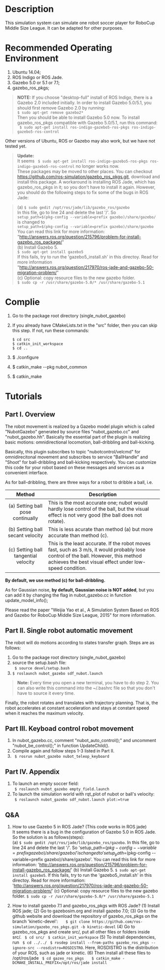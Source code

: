 # Description 
This simulation system can simulate one robot soccer player for RoboCup Middle Size League. It can be adapted for other purposes.

# Recommended Operating Environment
1. Ubuntu 14.04; 
2. ROS Indigo or ROS Jade.
3. Gazebo 5.0 or 5.1 or 7.1;
4. gazebo_ros_pkgs;

> **NOTE:** 
> If you choose "desktop-full" install of ROS Indigo, there is a Gazebo 2.0 included initially. In order to install Gazebo 5.0/5.1, you should first remove Gazebo 2.0 by running:   
` $ sudo apt-get remove gazebo2* `  
> Then you should be able to install Gazebo 5.0 now. To install gazebo_ros_pkgs compatible with Gazebo
> 5.0/5.1, run this command:  
` $ sudo apt-get install ros-indigo-gazebo5-ros-pkgs ros-indigo-gazebo5-ros-control`

    
Other versions of Ubuntu, ROS or Gazebo may also work, but we have not tested yet.

> **Update:**   
> It seems ` $ sudo apt-get install ros-indigo-gazebo5-ros-pkgs ros-indigo-gazebo5-ros-control` no longer works now.    
> These packages may be moved to other places. You can checkout https://github.com/ros-simulation/gazebo_ros_pkgs.git, 
> download and install this package.
> A workaround is installing ROS Jade, which has gazebo_ros_pkgs in it; so you don't have to install it again. However,   
> you should do the following steps to fix some of the bugs in ROS Jade:    
    
>    (a) `$ sudo gedit /opt/ros/jade/lib/gazebo_ros/gazebo`    
> In this file, go to line 24 and delete the last '/'. So    
> `setup_path=$(pkg-config --variable=prefix gazebo)/share/gazebo/`    
> is changed to     
> `setup_path=$(pkg-config --variable=prefix gazebo)/share/gazebo`    
>     You can read this link for more information:    
> "http://answers.ros.org/question/215796/problem-for-install-gazebo_ros_package/"    
>    (b) Install Gazebo 5.     
>    `$ sudo apt-get install gazebo5`     
> If this fails, try to run the 'gazebo5_install.sh' in this directoy. Read for more information    
> "http://answers.ros.org/question/217970/ros-jade-and-gazebo-50-migration-problem/"    
>   (c) Optional: copy resource files to the new gazebo folder.    
>    `$ sudo cp -r /usr/share/gazebo-5.0/* /usr/share/gazebo-5.1`    

# Complie
1. Go to the package root directory (single_nubot_gazebo)
2. If you already have CMakeLists.txt in the "src" folder, then you can skip this step. 
   If not, run these commands:
       
    ```
    $ cd src
    $ catkin_init_workspace
    $ cd ..
    ```
3. $ ./configure
4. $ catkin_make --pkg nubot_common
5. $ catkin_make

# Tutorials

## Part I. Overview
The robot movement is realized by a Gazebo model plugin which is called "NubotGazebo" generated by source files "nubot_gazebo.cc" and "nubot_gazebo.hh". Basically the essential part of the plugin is realizing basic motions: omnidirectional locomotion, ball-dribbling and ball-kicking.

Basically, this plugin subscribes to topic "nubotcontrol/velcmd" for omnidirecitonal movement and subscribes to service "BallHandle" and "Shoot" for ball-dribbling and ball-kicking respectively. You can customize this code for your robot based on these messages and services as a convenient interface.

As for ball-dribbling, there are three ways for a robot to dribble a ball, i.e.
            
Method  | Description
:-----: | -------------
(a) Setting ball pose continually  | This is the most accurate one; nubot would hardly lose control of the ball, but the visual effect is not very good (the ball does not rotate).
(b) Setting ball secant velocity  | This is less acurate than method (a) but more accurate than method (c).
(c) Setting ball tangential velocity |  This is the least accurate. If the robot moves fast, such as 3 m/s, it would probably lose control of the ball. However, this method achieves the best visual effect under low-speed condition.
**By default, we use method (c) for ball-dribbling.**
    
 As for Gaussian noise, **by default, Gaussian noise is NOT added**, but you can add it by changing the flag in nubot_gazebo.cc in function update_model_info();
         
Please read the paper "Weijia Yao et al., A Simulation System Based on ROS and Gazebo for RoboCup Middle Size League, 2015" for more information.
 
## Part II. Single robot automatic movement
 The robot will do motions according to states transfer graph. Steps are as follows:
 1. Go to the package root directory (single_nubot_gazebo)
 2. source the setup.bash file:   
   ` $ source devel/setup.bash`
 3.  `$ roslaunch nubot_gazebo sdf_nubot.launch`   
 
>  **Note:** Every time you open a new terminal, you have to do step 2. You can also write this command into the ~/.bashrc file so that you don't have to source it every time.

Finally, the robot rotates and translates with trajectory planning. That is, the robot accelerates at constant acceleration and stays at constant speed when it reaches the maximum velocity.
 
## Part III. Keyboad control robot movement
 1. In nubot_gazebo.cc, comment "nubot_auto_control();" and uncomment "nubot_be_control();" in function UpdateChild().
 2. Compile again and follow steps 1-3 listed in Part II.
 3. ` $ rosrun nubot_gazebo nubot_teleop_keyboard`
 
## Part IV. Appendix
  1. To launch an empty soccer field:   
  ` $ roslaunch nubot_gazebo empty_field.launch`
  2. To launch the simulation world with rqt_plot of nubot or ball's velocity:  
  ` $ roslaunch nubot_gazebo sdf_nubot.launch plot:=true`
  
  ## Q&A
1. How to use Gazebo 5 in ROS Jade? (This code works in ROS jade)   
    It seems there is a bug in the configuration of Gazebo 5.0 in ROS Jade. So the solution is as follows(steps):   
        (a) `$ sudo gedit /opt/ros/jade/lib/gazebo_ros/gazebo`.    In this file, go to line 24 and delete the last '/'. So 'setup_path=$(pkg-config --variable=prefix gazebo)/share/gazebo/' is changed to 'setup_path=$(pkg-config --variable=prefix gazebo)/share/gazebo'.
        You can read this link for more information: 'http://answers.ros.org/question/215796/problem-for-install-gazebo_ros_package/'
        (b) Install Gazebo 5. 
        `$ sudo apt-get install gazebo5`. If this fails, try to run the 'gazebo5_install.sh' in this directoy. Read for more information: 'http://answers.ros.org/question/217970/ros-jade-and-gazebo-50-migration-problem/'
        (c) Optional: copy resource files to the new gazebo folder.
        `$ sudo cp -r /usr/share/gazebo-5.0/* /usr/share/gazebo-5.1`

2. How to install gazebo 7.1 and gazebo_ros_pkgs with ROS Jade?
(1) Install ROS jade;
(2) Go to gazebosim.org and install gazebo 7.0;
(3) Go to the github website and download the repository of gazebo_ros_pkgs on the branch 'kinetic-devel':
`	$ git clone https://github.com/ros-simulation/gazebo_ros_pkgs.git -b kinetic-devel`
(4) Go to gazebo_ros_pkgs and create src/, put all other files or folders inside src/. 
 ` $ cd src/`
 ` $ catkin_init_workspace`
(5) To install dependencies, run 
` $ cd ../../`
` $ rosdep install --from-paths gazebo_ros_pkgs --ignore-src --rosdistro=ROSDISTRO`. Here, ROSDISTRO is the distribution of your ROS, such as jade or kinetic.
(6) Then install all these files to /opt/ros/jade
` $ cd gazeo_ros_pkgs`
`	$ catkin_make -DCMAKE_INSTALL_PREFIX=/opt/ros/jade install`
